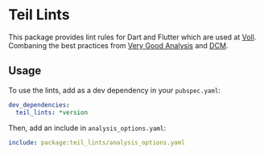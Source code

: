 # Teil Lints

This package provides lint rules for Dart and Flutter which are used at [Voll](https://conheca.govoll.com/).
Combaning the best practices from [Very Good Analysis](https://pub.dev/packages/very_good_analysis) and [DCM](https://dcm.dev/).

## Usage

To use the lints, add as a dev dependency in your `pubspec.yaml`:

```yaml
dev_dependencies:
  teil_lints: *version
```

Then, add an include in `analysis_options.yaml`:

```yaml
include: package:teil_lints/analysis_options.yaml
```
